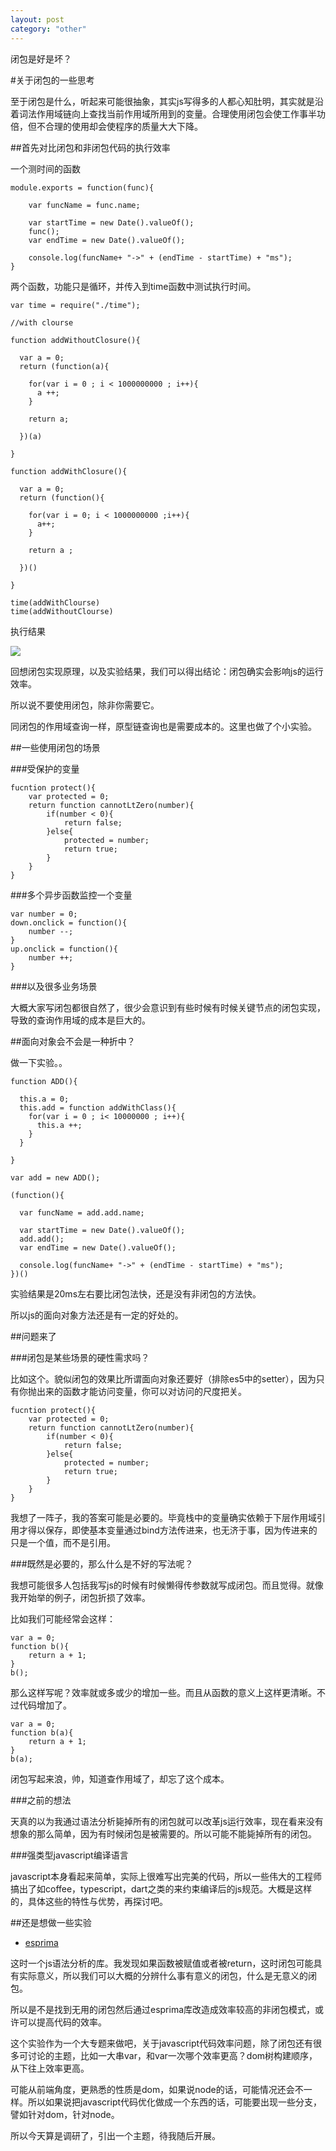 ```yaml
---
layout: post
category: "other"
---
```


闭包是好是坏？

#关于闭包的一些思考

至于闭包是什么，听起来可能很抽象，其实js写得多的人都心知肚明，其实就是沿着词法作用域链向上查找当前作用域所用到的变量。合理使用闭包会使工作事半功倍，但不合理的使用却会使程序的质量大大下降。

##首先对比闭包和非闭包代码的执行效率

一个测时间的函数

	
	
	module.exports = function(func){
	
  		var funcName = func.name;

  		var startTime = new Date().valueOf();
  		func();
  		var endTime = new Date().valueOf();

  		console.log(funcName+ "->" + (endTime - startTime) + "ms");
	}

	


两个函数，功能只是循环，并传入到time函数中测试执行时间。


    var time = require("./time");

    //with clourse

    function addWithoutClosure(){

      var a = 0;
      return (function(a){

        for(var i = 0 ; i < 1000000000 ; i++){
          a ++;
        }

        return a;

      })(a)

    }

    function addWithClosure(){

      var a = 0;
      return (function(){

        for(var i = 0; i < 1000000000 ;i++){
          a++;
        }

        return a ;

      })()

    }

    time(addWithClourse)
    time(addWithoutClourse)



执行结果

![](http://i1.tietuku.com/90fcc9013e94b356.png)

回想闭包实现原理，以及实验结果，我们可以得出结论：闭包确实会影响js的运行效率。

所以说不要使用闭包，除非你需要它。

同闭包的作用域查询一样，原型链查询也是需要成本的。这里也做了个小实验。

##一些使用闭包的场景

###受保护的变量

    fucntion protect(){
    	var protected = 0;
    	return function cannotLtZero(number){
    		if(number < 0){
    			return false;
    		}else{
    			protected = number;
    			return true;
    		}
    	}
    }

###多个异步函数监控一个变量

    var number = 0;
    down.onclick = function(){
    	number --;
    }
    up.onclick = function(){
    	number ++;
    }

###以及很多业务场景

大概大家写闭包都很自然了，很少会意识到有些时候有时候关键节点的闭包实现，导致的查询作用域的成本是巨大的。

##面向对象会不会是一种折中？

做一下实验。。

    function ADD(){

      this.a = 0;
      this.add = function addWithClass(){
        for(var i = 0 ; i< 10000000 ; i++){
          this.a ++;
        }
      }

    }

    var add = new ADD();

    (function(){

      var funcName = add.add.name;

      var startTime = new Date().valueOf();
      add.add();
      var endTime = new Date().valueOf();

      console.log(funcName+ "->" + (endTime - startTime) + "ms");
    })()

实验结果是20ms左右要比闭包法快，还是没有非闭包的方法快。

所以js的面向对象方法还是有一定的好处的。

##问题来了

###闭包是某些场景的硬性需求吗？

比如这个。貌似闭包的效果比所谓面向对象还要好（排除es5中的setter），因为只有你抛出来的函数才能访问变量，你可以对访问的尺度把关。

    fucntion protect(){
    	var protected = 0;
    	return function cannotLtZero(number){
    		if(number < 0){
    			return false;
    		}else{
    			protected = number;
    			return true;
    		}
    	}
    }

我想了一阵子，我的答案可能是必要的。毕竟栈中的变量确实依赖于下层作用域引用才得以保存，即使基本变量通过bind方法传进来，也无济于事，因为传进来的只是一个值，而不是引用。

###既然是必要的，那么什么是不好的写法呢？

我想可能很多人包括我写js的时候有时候懒得传参数就写成闭包。而且觉得。就像我开始举的例子，闭包折损了效率。

比如我们可能经常会这样：


    var a = 0;
    function b(){
        return a + 1;
    }
    b();

那么这样写呢？效率就或多或少的增加一些。而且从函数的意义上这样更清晰。不过代码增加了。

    var a = 0;
    function b(a){
        return a + 1;
    }
    b(a);

闭包写起来浪，帅，知道查作用域了，却忘了这个成本。

###之前的想法

天真的以为我通过语法分析毙掉所有的闭包就可以改革js运行效率，现在看来没有想象的那么简单，因为有时候闭包是被需要的。所以可能不能毙掉所有的闭包。

###强类型javascript编译语言

javascript本身看起来简单，实际上很难写出完美的代码，所以一些伟大的工程师搞出了如coffee，typescript，dart之类的来约束编译后的js规范。大概是这样的，具体这些的特性与优势，再探讨吧。

##还是想做一些实验

- [esprima](http://esprima.org/)

这时一个js语法分析的库。我发现如果函数被赋值或者被return，这时闭包可能具有实际意义，所以我们可以大概的分辨什么事有意义的闭包，什么是无意义的闭包。

所以是不是找到无用的闭包然后通过esprima库改造成效率较高的非闭包模式，或许可以提高代码的效率。

这个实验作为一个大专题来做吧，关于javascript代码效率问题，除了闭包还有很多可讨论的主题，比如一大串var，和var一次哪个效率更高？dom树构建顺序，从下往上效率更高。

可能从前端角度，更熟悉的性质是dom，如果说node的话，可能情况还会不一样。所以如果说把javascript代码优化做成一个东西的话，可能要出现一些分支，譬如针对dom，针对node。

所以今天算是调研了，引出一个主题，待我随后开展。

